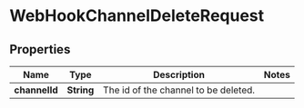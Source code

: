 

# WebHookChannelDeleteRequest


## Properties

| Name | Type | Description | Notes |
|------------ | ------------- | ------------- | -------------|
|**channelId** | **String** | The id of the channel to be deleted.  |  |



